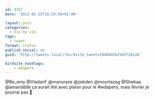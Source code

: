 ```yaml
---
id: 8767
date: '2013-01-25T16:29:56+01:00'

layout: post
categories:
  - Vis ma vie
tags:
  - tweet
format: status
publish_social: no
guid: 'http://tweets.local/?birdsite_tweet=294844562583728128'

birdsite_hashtags:
    - wdapero
---
```


@Be\_emy @VladanF @manureze @zebden @mourtazag @Sliwkaa @amanddde ça aurait été avec plaisir pour le #wdapero, mais février je pourrai pas 🙁